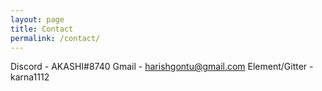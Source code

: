 ```yaml
---
layout: page
title: Contact
permalink: /contact/
---
```


Discord         - AKASHI#8740
Gmail           - harishgontu@gmail.com
Element/Gitter  - karna1112


